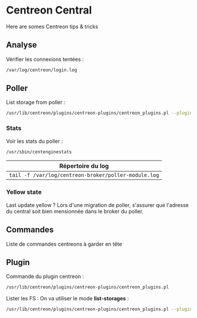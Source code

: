 # Centreon Central

Here are somes Centreon tips & tricks

## Analyse

Vérifier les connexions tentées :

```BASH
/var/log/centreon/login.log
```

## Poller

List storage from poller :

```BASH
/usr/lib/centreon/plugins/centreon-plugins/centreon_plugins.pl --plugin=os::linux::snmp::plugin --mode=list-storages --hostname=$HOST | grep /
```

### Stats

Voir les stats du poller :

```BASH
/usr/sbin/centenginestats
```

| Répertoire du log                                        |
|----------------------------------------------------------|
| ```tail -f /var/log/centreon-broker/poller-module.log``` |


### Yellow state
Last update yellow ?
Lors d'une migration de poller, s'assurer que l'adresse du central soit bien mensionnée dans le broker du poller.

## Commandes

Liste de commandes centreons à garder en tête

## Plugin

Commande du plugin centreon :

```BASH
/usr/lib/centreon/plugins/centreon-plugins/centreon_plugins.pl
```

Lister les FS :
On va utiliser le mode **list-storages** :

```BASH
/usr/lib/centreon/plugins/centreon-plugins/centreon_plugins.pl --plugin=os::linux::snmp::plugin --mode=list-storages --hostname=${iP}
```
